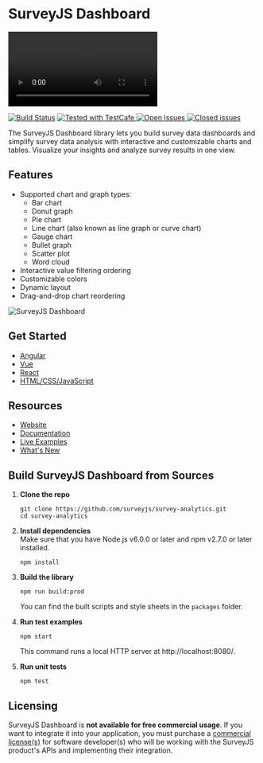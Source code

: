 # SurveyJS Dashboard


<video src="https://github.com/surveyjs/survey-analytics/assets/22315929/2ebc84e1-dc43-4873-8c72-a1b4125e8749"></video>


[![Build Status](https://dev.azure.com/SurveyJS/SurveyJS%20Integration%20Tests/_apis/build/status/SurveyJS%20Library?branchName=master)](https://dev.azure.com/SurveyJS/SurveyJS%20Integration%20Tests/_build/latest?definitionId=7&branchName=master)
<a href="https://github.com/DevExpress/testcafe">
<img alt="Tested with TestCafe" src="https://img.shields.io/badge/tested%20with-TestCafe-2fa4cf.svg">
</a>
<a href="https://github.com/surveyjs/survey-analytics/issues">
<img alt="Open Issues" title="Open Issues" src="https://img.shields.io/github/issues/surveyjs/survey-analytics.svg">
</a>
<a href="https://github.com/surveyjs/survey-analytics/issues?utf8=%E2%9C%93&q=is%3Aissue+is%3Aclosed+">
<img alt="Closed issues" title="Closed issues" src="https://img.shields.io/github/issues-closed/surveyjs/survey-analytics.svg">
</a>

The SurveyJS Dashboard library lets you build survey data dashboards and simplify survey data analysis with interactive and customizable charts and tables. Visualize your insights and analyze survey results in one view.

## Features

- Supported chart and graph types:
  - Bar chart
  - Donut graph
  - Pie chart
  - Line chart (also known as line graph or curve chart)
  - Gauge chart
  - Bullet graph
  - Scatter plot
  - Word cloud
- Interactive value filtering ordering
- Customizable colors
- Dynamic layout
- Drag-and-drop chart reordering

![SurveyJS Dashboard](docs/images/survey-analytics-overview.png)

## Get Started

- [Angular](https://surveyjs.io/Documentation/Analytics?id=get-started-angular)
- [Vue](https://surveyjs.io/Documentation/Analytics?id=get-started-vue)
- [React](https://surveyjs.io/Documentation/Analytics?id=get-started-react)
- [HTML/CSS/JavaScript](https://surveyjs.io/dashboard/documentation/get-started-html-css-javascript)

## Resources

- [Website](https://surveyjs.io/)
- [Documentation](https://surveyjs.io/Documentation/Analytics)
- [Live Examples](https://surveyjs.io/Examples/Analytics)
- [What's New](https://surveyjs.io/WhatsNew)

## Build SurveyJS Dashboard from Sources

1. **Clone the repo**

    ```
    git clone https://github.com/surveyjs/survey-analytics.git
    cd survey-analytics
    ```

1. **Install dependencies**          
Make sure that you have Node.js v6.0.0 or later and npm v2.7.0 or later installed.

    ```
    npm install
    ```

1. **Build the library**

    ```
    npm run build:prod
    ```

    You can find the built scripts and style sheets in the `packages` folder.

1. **Run test examples**

    ```
    npm start
    ```

    This command runs a local HTTP server at http://localhost:8080/.

1. **Run unit tests**

    ```
    npm test
    ```

## Licensing

SurveyJS Dashboard is **not available for free commercial usage**. If you want to integrate it into your application, you must purchase a [commercial license(s)](https://surveyjs.io/licensing) for software developer(s) who will be working with the SurveyJS product's APIs and implementing their integration.
